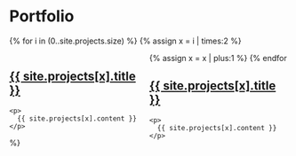 # Portfolio

{% for i in (0..site.projects.size) %}
  {% assign x = i | times:2 %}
  <div style="float: left; width: 50%">
    <h2>
      <a href="{{ site.projects[x].project-url }}">{{ site.projects[x].title }}</a>
    </h2>

    <p>
      {{ site.projects[x].content }}
    </p>
  </div>
  {% assign x = x | plus:1 %}
  <div style="float: right; width: 50%">
    <h2>
      <a href="{{ site.projects[x].project-url }}">{{ site.projects[x].title }}</a>
    </h2>

    <p>
      {{ site.projects[x].content }}
    </p>
  </div>
{% endfor %}
